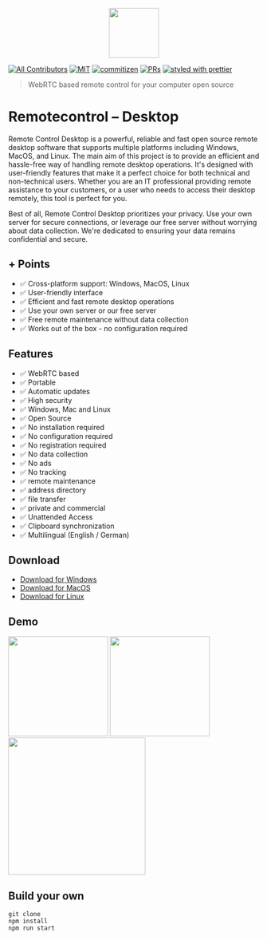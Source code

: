 <p align="center">
 <img width="100" height="100" src="https://user-images.githubusercontent.com/19570043/232027517-d3cb4aa2-3642-4ab3-810d-0e85961186ee.png">
</p>




[![All Contributors](https://img.shields.io/badge/all_contributors-2-orange.svg?style=flat-square)](#contributors)
[![MIT](https://img.shields.io/packagist/l/doctrine/orm.svg?style=flat-square)]()
[![commitizen](https://img.shields.io/badge/commitizen-friendly-brightgreen.svg?style=flat-square)]()
[![PRs](https://img.shields.io/badge/PRs-welcome-brightgreen.svg?style=flat-square)]()
[![styled with prettier](https://img.shields.io/badge/styled_with-prettier-ff69b4.svg?style=flat-square)](https://github.com/prettier/prettier)

> WebRTC based remote control for your computer open source


# Remotecontrol – Desktop

Remote Control Desktop is a powerful, reliable and fast open source remote desktop software that supports multiple platforms including Windows, MacOS, and Linux. The main aim of this project is to provide an efficient and hassle-free way of handling remote desktop operations. It's designed with user-friendly features that make it a perfect choice for both technical and non-technical users. Whether you are an IT professional providing remote assistance to your customers, or a user who needs to access their desktop remotely, this tool is perfect for you.

Best of all, Remote Control Desktop prioritizes your privacy. Use your own server for secure connections, or leverage our free server without worrying about data collection. We're dedicated to ensuring your data remains confidential and secure.

## + Points
- ✅ Cross-platform support: Windows, MacOS, Linux
- ✅ User-friendly interface
- ✅ Efficient and fast remote desktop operations
- ✅ Use your own server or our free server
- ✅ Free remote maintenance without data collection
- ✅ Works out of the box - no configuration required

## Features
- ✅ WebRTC based
- ✅ Portable
- ✅ Automatic updates
- ✅ High security
- ✅ Windows, Mac and Linux
- ✅ Open Source
- ✅ No installation required
- ✅ No configuration required
- ✅ No registration required
- ✅ No data collection
- ✅ No ads
- ✅ No tracking
- ✅ remote maintenance
- ✅ address directory
- ✅ file transfer
- ✅ private and commercial
- ✅ Unattended Access
- ✅ Clipboard synchronization
- ✅ Multilingual (English / German)

## Download
- [Download for Windows](https://github.com/codext-remotecontrol/remotecontrol-desktop/releases/latest)
- [Download for MacOS](https://github.com/codext-remotecontrol/remotecontrol-desktop/releases/latest)
- [Download for Linux](https://github.com/codext-remotecontrol/remotecontrol-desktop/releases/latest)


## Demo

<div>
 <img width="200"  src="https://user-images.githubusercontent.com/19570043/198855929-00e2a49e-456b-426c-a63a-e8d4d04fca04.png">
  <img width="200"  src="https://user-images.githubusercontent.com/19570043/198855935-11a5e9be-e937-4557-a57a-3e1fd7e8365f.png">
  <img height="275"  src="https://user-images.githubusercontent.com/19570043/198856069-7e69b81d-4444-4509-939f-92e971b6365a.png">
</div>

## Build your own
```
git clone
npm install
npm run start
```
